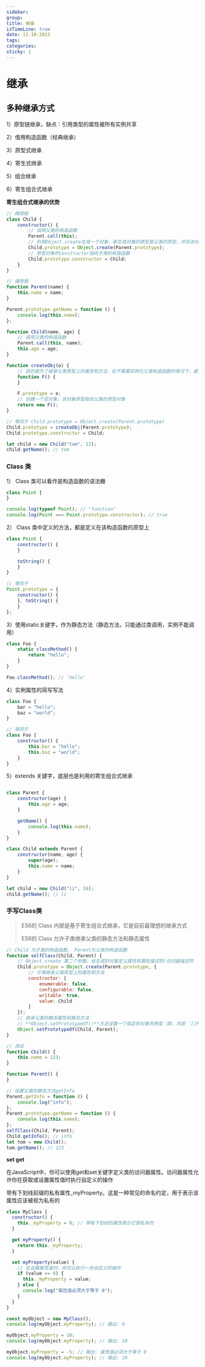 ```yaml
---
sidebar:
group:
title: 继承
isTimeLine: true
date: 11-10-2023
tags:
categories:
sticky: 1
---
```


# 继承

## 多种继承方式

1）原型链继承，缺点：引用类型的属性被所有实例共享

2）借用构造函数（经典继承）

3）原型式继承

4）寄生式继承

5）组合继承

6）寄生组合式继承

**寄生组合式继承的优势**

```js
// 精简版
class Child {
    constructor() {
        // 调用父类的构造函数
        Parent.call(this);
        // 利用Object.create生成一个对象，新生成对象的原型是父类的原型，并将该对象作为子类构造函数的原型，继承了父类原型上的属性和方法
        Child.prototype = Object.create(Parent.prototype);
        // 原型对象的constructor指向子类的构造函数
        Child.prototype.constructor = Child;
    }
}

// 通用版
function Parent(name) {
    this.name = name;
}

Parent.prototype.getName = function () {
    console.log(this.name);
};

function Child(name, age) {
    // 调用父类的构造函数
    Parent.call(this, name);
    this.age = age;
}

function createObj(o) {
    // 目的是为了继承父类原型上的属性和方法，在不需要实例化父类构造函数的情况下，避免生成父类的实例，如new Parent()
    function F() {
    }

    F.prototype = o;
    // 创建一个空对象，该对象原型指向父类的原型对象
    return new F();
}

// 等同于 Child.prototype = Object.create(Parent.prototype)
Child.prototype = createObj(Parent.prototype);
Child.prototype.constructor = Child;

let child = new Child("tom", 12);
child.getName(); // tom

```

### Class 类

1） Class 类可以看作是构造函数的语法糖

```js
class Point {
}

console.log(typeof Point); // "function"
console.log(Point === Point.prototype.constructor); // true
```

2） Class 类中定义的方法，都是定义在该构造函数的原型上

```js
class Point {
    constructor() {
    }

    toString() {
    }
}

// 等同于
Point.prototype = {
    constructor() {
    }, toString() {
    }
};
```

3）使用static关键字，作为静态方法（静态方法，只能通过类调用，实例不能调用）

```js
class Foo {
    static classMethod() {
        return "hello";
    }
}

Foo.classMethod(); // 'hello'
```

4）实例属性的简写写法

```js
class Foo {
    bar = "hello";
    baz = "world";
}

// 等同于
class Foo {
    constructor() {
        this.bar = "hello";
        this.baz = "world";
    }
}
```

5）extends 关键字，底层也是利用的寄生组合式继承

```js

class Parent {
    constructor(age) {
        this.age = age;
    }

    getName() {
        console.log(this.name);
    }
}

class Child extends Parent {
    constructor(name, age) {
        super(age);
        this.name = name;
    }
}

let child = new Child("li", 16);
child.getName(); // li
```

### 手写Class类

> ES6的 Class 内部是基于寄生组合式继承，它是目前最理想的继承方式
>
> ES6的 Class 允许子类继承父类的静态方法和静态属性

```js
// Child 为子类的构造函数， Parent为父类的构造函数
function selfClass(Child, Parent) {
    // Object.create 第二个参数，给生成的对象定义属性和属性描述符/访问器描述符
    Child.prototype = Object.create(Parent.prototype, {
        // 子类继承父类原型上的属性和方法
        constructor: {
            enumerable: false,
            configurable: false,
            writable: true,
            value: Child
        }
    });
    // 继承父类的静态属性和静态方法
    // **Object.setPrototypeOf()**方法设置一个指定的对象的原型（即，内部 `[[Prototype]]` 属性）到另一个对象或 [`null`]
    Object.setPrototypeOf(Child, Parent);
}

// 测试
function Child() {
    this.name = 123;
}

function Parent() {
}

// 设置父类的静态方法getInfo
Parent.getInfo = function () {
    console.log("info");
};
Parent.prototype.getName = function () {
    console.log(this.name);
};
selfClass(Child, Parent);
Child.getInfo(); // info
let tom = new Child();
tom.getName(); // 123

```

**set get**

在JavaScript中，你可以使用get和set关键字定义类的访问器属性。访问器属性允许你在获取或设置属性值时执行自定义的操作

带有下划线前缀的私有属性_myProperty。这是一种常见的命名约定，用于表示该属性应该被视为私有的

```js
class MyClass {
  constructor() {
    this._myProperty = 0; // 带有下划线的属性表示它是私有的
  }

  get myProperty() {
    return this._myProperty;
  }

  set myProperty(value) {
    // 在设置属性值时，你可以执行一些自定义的操作
    if (value >= 0) {
      this._myProperty = value;
    } else {
      console.log("属性值必须大于等于 0");
    }
  }
}

const myObject = new MyClass();
console.log(myObject.myProperty); // 输出: 0

myObject.myProperty = 10;
console.log(myObject.myProperty); // 输出: 10

myObject.myProperty = -5; // 输出: 属性值必须大于等于 0
console.log(myObject.myProperty); // 输出: 10

```



